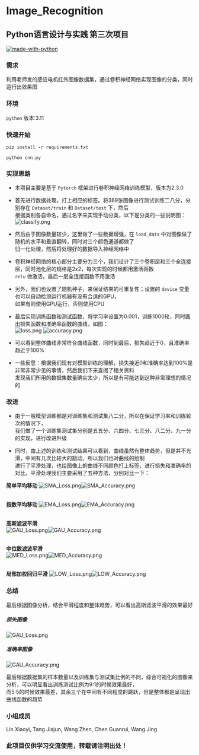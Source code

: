 # Image_Recognition

## Python语言设计与实践 第三次项目

[![made-with-python](https://img.shields.io/badge/Made%20with-Python-1f425f.svg)](https://www.python.org/)

### 需求

利用老师发的感应电机红外图像数据集，通过卷积神经网络实现图像的分类，同时运行出效果图

### 环境

`python` 版本:3.11

### 快速开始

```
pip install -r requirements.txt

python cnn.py
```

### 实现思路

- 本项目主要是基于 `Pytorch` 框架进行卷积神经网络训练模型，版本为2.3.0


- 首先进行数据处理，打上相应的标签。将369张图像进行测试训练二八分，分别存在 `Dataset/train` 和 `Dataset/test` 下，然后<br/>
  根据类别各自命名，通过名字来实现手动分类，以下是分类的一些说明图：![classify.png](classify.png)


- 然后由于图像数量较少，这里做了一些数据增强，在 `load_data` 中对图像做了随机的水平和垂直翻转，同时对三个颜色通道都做了<br/>
归一化处理，然后将处理好的数据导入神经网络中


- 卷积神经网络的核心部分主要分为三个，我们设计了三个卷积层和三个全连接层，同时池化层的规格是2x2，每次实现的时候都用激活函数<br/>
`relu` 做激活，最后一层全连接函数不用激活


- 另外，我们也设置了随机种子，来保证结果的可重复性；设置的 `device` 变量也可以自动检测运行机器有没有合适的GPU，<br/>
如果有则使用GPU运行，否则使用CPU


- 最后实现训练函数和测试函数，将学习率设置为0.001，训练1000轮，同时画出损失函数和准确率函数的曲线，如图：<br/>
  ![loss.png](loss.png)
  ![accuracy.png](accuracy.png)


- 可以看到整体曲线非常符合曲线函数，同时到最后，损失趋近于0，且准确率趋近于100%


- 一些反思：根据我们现有对模型训练的理解，损失接近0和准确率达到100%是非常非常少见的事情，然后我们下来查阅了相关资料<br/>
发现我们所用的数据集数量确实太少，所以是有可能达到这种非常理想的情况的

### 改进

- 由于一般模型训练都是对训练集和测试集八二分，所以在保证学习率和训练轮次的情况下，<br/>
我们做了一个训练集测试集分别是五五分、六四分、七三分、八二分、九一分的实现，进行改进升级


- 同时，由上述的训练和测试结果可以看到，曲线虽然有整体趋势，但是并不光滑，中间有几次比较大的跳动，所以我们也对曲线的绘制<br/>
进行了平滑处理，也给图像上的曲线不同颜色打上标签，进行损失和准确率的对比，平滑处理我们主要采用了五种方法，分别对比一下：

**简单平均移动** ![SMA_Loss.png](Model_plus%2FSMA_Loss.png)![SMA_Accuracy.png](Model_plus%2FSMA_Accuracy.png)
<br/>
<br/>

**指数平均移动** ![EMA_Loss.png](Model_plus%2FEMA_Loss.png)![EMA_Accuracy.png](Model_plus%2FEMA_Accuracy.png)
<br/>
<br/>

**高斯滤波平滑** <br/>![GAU_Loss.png](Model_plus%2FGAU_Loss.png)![GAU_Accuracy.png](Model_plus%2FGAU_Accuracy.png)
<br/>
<br/>

**中位数滤波平滑** <br/>![MED_Loss.png](Model_plus%2FMED_Loss.png)![MED_Accuracy.png](Model_plus%2FMED_Accuracy.png)
<br/>
<br/>

**局部加权回归平滑** ![LOW_Loss.png](Model_plus%2FLOW_Loss.png)![LOW_Accuracy.png](Model_plus%2FLOW_Accuracy.png)

### 总结

最后根据图像分析，结合平滑程度和整体趋势，可以看出高斯滤波平滑的效果最好

##### 损失图像

![GAU_Loss.png](Model_plus%2FGAU_Loss.png)

##### 准确率图像

![GAU_Accuracy.png](Model_plus%2FGAU_Accuracy.png)

最后根据数据集的样本数量以及训练集与测试集比例的不同，综合可视化的图像来分析，可以明显看出训练测试比例为9:1的时候效果最好，<br/>
而5:5的时候效果最差，其余三个在中间有不同程度的跳跃，但是整体都是呈现出曲线函数的趋势

### 小组成员

Lin Xiaoyi, Tang Jiajun, Wang Zhen, Chen Guanrui, Wang Jing

### 此项目仅供学习交流使用，转载请注明出处！
